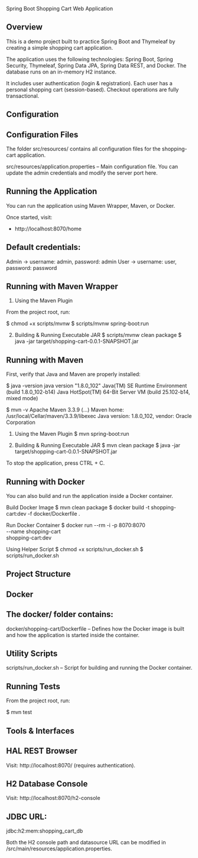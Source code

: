 Spring Boot Shopping Cart Web Application


Overview
----------------------
This is a demo project built to practice Spring Boot and Thymeleaf by creating a simple shopping cart application.

The application uses the following technologies:
Spring Boot, Spring Security, Thymeleaf, Spring Data JPA, Spring Data REST, and Docker.
The database runs on an in-memory H2 instance.

It includes user authentication (login & registration). Each user has a personal shopping cart (session-based). Checkout operations are fully transactional.

Configuration
----------------------
Configuration Files
----------------------

The folder src/resources/ contains all configuration files for the shopping-cart application.

src/resources/application.properties – Main configuration file. You can update the admin credentials and modify the server port here.

Running the Application
----------------------
You can run the application using Maven Wrapper, Maven, or Docker.

Once started, visit:
- http://localhost:8070/home

Default credentials:
----------------------
Admin → username: admin, password: admin
User → username: user, password: password


Running with Maven Wrapper
----------------------
1. Using the Maven Plugin

From the project root, run:

$ chmod +x scripts/mvnw
$ scripts/mvnw spring-boot:run

2. Building & Running Executable JAR
$ scripts/mvnw clean package
$ java -jar target/shopping-cart-0.0.1-SNAPSHOT.jar

Running with Maven
----------------------

First, verify that Java and Maven are properly installed:

$ java -version
java version "1.8.0_102"
Java(TM) SE Runtime Environment (build 1.8.0_102-b14)
Java HotSpot(TM) 64-Bit Server VM (build 25.102-b14, mixed mode)

$ mvn -v
Apache Maven 3.3.9 (...)
Maven home: /usr/local/Cellar/maven/3.3.9/libexec
Java version: 1.8.0_102, vendor: Oracle Corporation

1. Using the Maven Plugin
$ mvn spring-boot:run

2. Building & Running Executable JAR
$ mvn clean package
$ java -jar target/shopping-cart-0.0.1-SNAPSHOT.jar


To stop the application, press CTRL + C.

Running with Docker
----------------------

You can also build and run the application inside a Docker container.

Build Docker Image
$ mvn clean package
$ docker build -t shopping-cart:dev -f docker/Dockerfile .

Run Docker Container
$ docker run --rm -i -p 8070:8070 \
      --name shopping-cart \
      shopping-cart:dev

Using Helper Script
$ chmod +x scripts/run_docker.sh
$ scripts/run_docker.sh

Project Structure
----------------------
Docker
----------------------
The docker/ folder contains:
----------------------
docker/shopping-cart/Dockerfile – Defines how the Docker image is built and how the application is started inside the container.

Utility Scripts
----------------------
scripts/run_docker.sh – Script for building and running the Docker container.

Running Tests
----------------------
From the project root, run:

$ mvn test

Tools & Interfaces
----------------------
HAL REST Browser
----------------------

Visit: http://localhost:8070/ (requires authentication).

H2 Database Console
----------------------

Visit: http://localhost:8070/h2-console

JDBC URL:
----------------------

jdbc:h2:mem:shopping_cart_db


Both the H2 console path and datasource URL can be modified in /src/main/resources/application.properties.
